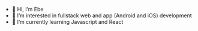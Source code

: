 - 👋 Hi, I’m Ebe
- 👀 I’m interested in fullstack web and app (Android and iOS) development
- 🌱 I’m currently learning Javascript and React


<!---
ebsvia-lu/ebsvia-lu is a ✨ special ✨ repository because its `README.md` (this file) appears on your GitHub profile.
You can click the Preview link to take a look at your changes.
--->
